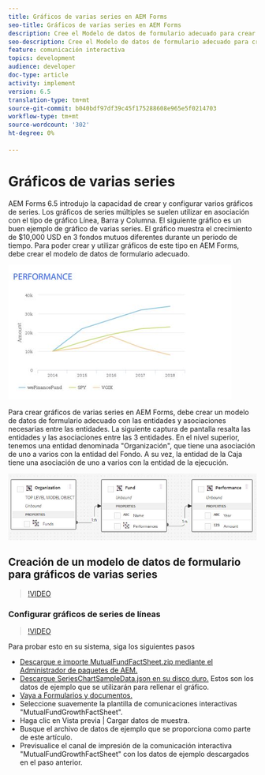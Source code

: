 ```yaml
---
title: Gráficos de varias series en AEM Forms
seo-title: Gráficos de varias series en AEM Forms
description: Cree el Modelo de datos de formulario adecuado para crear gráficos de varias series en documentos impresos y de canales web.
seo-description: Cree el Modelo de datos de formulario adecuado para crear gráficos de varias series en documentos impresos y de canales web.
feature: comunicación interactiva
topics: development
audience: developer
doc-type: article
activity: implement
version: 6.5
translation-type: tm+mt
source-git-commit: b040bdf97df39c45f175288608e965e5f0214703
workflow-type: tm+mt
source-wordcount: '302'
ht-degree: 0%

---
```



# Gráficos de varias series

AEM Forms 6.5 introdujo la capacidad de crear y configurar varios gráficos de series. Los gráficos de series múltiples se suelen utilizar en asociación con el tipo de gráfico Línea, Barra y Columna. El siguiente gráfico es un buen ejemplo de gráfico de varias series. El gráfico muestra el crecimiento de $10,000 USD en 3 fondos mutuos diferentes durante un periodo de tiempo. Para poder crear y utilizar gráficos de este tipo en AEM Forms, debe crear el modelo de datos de formulario adecuado.

![multiserie](assets/seriescharts.jfif)

Para crear gráficos de varias series en AEM Forms, debe crear un modelo de datos de formulario adecuado con las entidades y asociaciones necesarias entre las entidades. La siguiente captura de pantalla resalta las entidades y las asociaciones entre las 3 entidades. En el nivel superior, tenemos una entidad denominada &quot;Organización&quot;, que tiene una asociación de uno a varios con la entidad del Fondo. A su vez, la entidad de la Caja tiene una asociación de uno a varios con la entidad de la ejecución.

![formdatamodel](assets/formdatamodel.jfif)


## Creación de un modelo de datos de formulario para gráficos de varias series

>[!VIDEO](https://video.tv.adobe.com/v/26352/quality=9)


### Configurar gráficos de series de líneas

>[!VIDEO](https://video.tv.adobe.com/v/26353?quality=9&learn=on)


Para probar esto en su sistema, siga los siguientes pasos

* [Descargue e importe MutualFundFactSheet.zip mediante el Administrador de paquetes de AEM.](assets/mutualfundfactsheet.zip)
* [Descargue SeriesChartSampleData.json en su disco duro.](assets/serieschartsampledata.json) Estos son los datos de ejemplo que se utilizarán para rellenar el gráfico.
* [Vaya a Formularios y documentos.](https://helpx.adobe.com/aem/forms.html/content/dam/formsanddocuments.html)
* Seleccione suavemente la plantilla de comunicaciones interactivas &quot;MutualFundGrowthFactSheet&quot;.
* Haga clic en Vista previa | Cargar datos de muestra.
* Busque el archivo de datos de ejemplo que se proporciona como parte de este artículo.
* Previsualice el canal de impresión de la comunicación interactiva &quot;MutualFundGrowthFactSheet&quot; con los datos de ejemplo descargados en el paso anterior.
